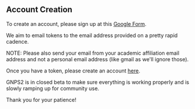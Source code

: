 ## Account Creation

To create an account, please sign up at this [Google Form](https://docs.google.com/forms/d/e/1FAIpQLSfgUH-Xwlw4XDHpFjOAjZuNAgqEs1OQ5pizQkn_mpHK6gZTIg/viewform). 

We aim to email tokens to the email address provided on a pretty rapid cadence. 

NOTE: Please also send your email from your academic affiliation email address and not a personal email address (like gmail as we'll ignore those).

Once you have a token, please create an account [here](https://gnps2.org/user/signup).

GNPS2 is in closed beta to make sure everything is working properly and is slowly ramping up for community use. 

Thank you for your patience!
